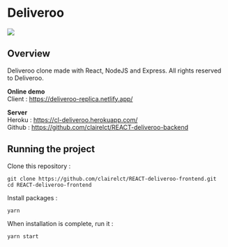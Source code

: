 # Deliveroo

[![](http://image.noelshack.com/fichiers/2021/23/3/1623226982-capture-d-ecran-2021-06-09-a-10-14-52.png)](https://deliveroo-replica.netlify.app/)

## Overview

Deliveroo clone made with React, NodeJS and Express. All rights reserved to Deliveroo.

**Online demo** <br />
Client : https://deliveroo-replica.netlify.app/ <br />

**Server** <br />
Heroku : https://cl-deliveroo.herokuapp.com/ <br />
Github : https://github.com/clairelct/REACT-deliveroo-backend

## Running the project

Clone this repository :

```
git clone https://github.com/clairelct/REACT-deliveroo-frontend.git
cd REACT-deliveroo-frontend
```

Install packages :

```
yarn
```

When installation is complete, run it :

```
yarn start
```
